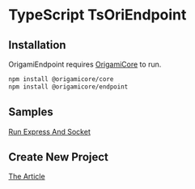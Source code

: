 # TypeScript TsOriEndpoint

## Installation
OrigamiEndpoint requires [OrigamiCore](https://www.npmjs.com/package/@origamicore/core)  to run.
```sh
npm install @origamicore/core
npm install @origamicore/endpoint
```

## Samples
[Run Express And Socket](https://github.com/origamicore/endpoint/tree/main/sample)

## Create New Project
[The Article](https://medium.com/@origamicore.com/origami-endpoint-f82692b7e6c9)

